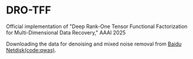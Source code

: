 # DRO-TFF
Official implementation of "Deep Rank-One Tensor Functional Factorization for  Multi-Dimensional Data Recovery," AAAI 2025

Downloading the data for denoising and mixed noise removal from [Baidu Netdisk(code:qwas)](https://pan.baidu.com/s/1MpF_orf0tTkhTs10q2rB6A).
